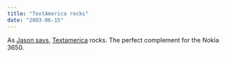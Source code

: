 ```yaml
---
title: "TextAmerica rocks"
date: "2003-06-15"
---
```


As [Jason says](http://jason.defillippo.com/blog/archives/000124.phtml "Jason DeFillippo's Journal: TextAmerica rocks"), [Textamerica](http://jhludwig.textamerica.com) rocks. The perfect complement for the Nokia 3650.
